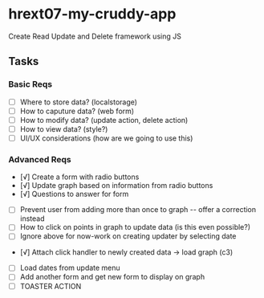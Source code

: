 # hrext07-my-cruddy-app
Create Read Update and Delete framework using JS


## Tasks

### Basic Reqs
- [ ] Where to store data? (localstorage)
- [ ] How to caputure data? (web form)
- [ ] How to modify data? (update action, delete action)
- [ ] How to view data? (style?)
- [ ] UI/UX considerations (how are we going to use this)

### Advanced Reqs
- [√] Create a form with radio buttons
- [√] Update graph based on information from radio buttons
- [√] Questions to answer for form
- [ ] Prevent user from adding more than once to graph -- offer a correction instead
- [ ] How to click on points in graph to update data (is this even possible?)
- [ ] Ignore above for now-work on creating updater by selecting date
- [√] Attach click handler to newly created data -> load graph (c3)
- [ ] Load dates from update menu
- [ ] Add another form and get new form to display on graph
- [ ] TOASTER ACTION
